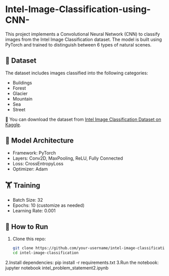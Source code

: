 # Intel-Image-Classification-using-CNN-
This project implements a Convolutional Neural Network (CNN) to classify images from the Intel Image Classification dataset. The model is built using PyTorch and trained to distinguish between 6 types of natural scenes.
## 📂 Dataset

The dataset includes images classified into the following categories:

- Buildings
- Forest
- Glacier
- Mountain
- Sea
- Street

📌 You can download the dataset from [Intel Image Classification Dataset on Kaggle](https://www.kaggle.com/datasets/puneet6060/intel-image-classification).

## 🧠 Model Architecture

- Framework: PyTorch
- Layers: Conv2D, MaxPooling, ReLU, Fully Connected
- Loss: CrossEntropyLoss
- Optimizer: Adam

## 🏋️ Training

- Batch Size: 32
- Epochs: 10 (customize as needed)
- Learning Rate: 0.001


## 🚀 How to Run

1. Clone this repo:
   ```bash
   git clone https://github.com/your-username/intel-image-classification.git
   cd intel-image-classification
2.Install dependencies:
pip install -r requirements.txt
3.Run the notebook:
jupyter notebook intel_problem_statement2.ipynb
